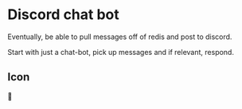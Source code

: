 # Discord chat bot
Eventually, be able to pull messages off of redis and post to discord.

Start with just a chat-bot, pick up messages and if relevant, respond.

## Icon
💬


